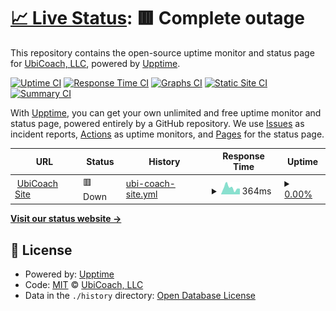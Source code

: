 # [📈 Live Status](https://ubicoach.github.io/upptime): <!--live status--> **🟥 Complete outage**

This repository contains the open-source uptime monitor and status page for [UbiCoach, LLC](https://ubi.coach), powered by [Upptime](https://github.com/upptime/upptime).

[![Uptime CI](https://github.com/ubicoach/upptime/workflows/Uptime%20CI/badge.svg)](https://github.com/ubicoach/upptime/actions?query=workflow%3A%22Uptime+CI%22)
[![Response Time CI](https://github.com/ubicoach/upptime/workflows/Response%20Time%20CI/badge.svg)](https://github.com/ubicoach/upptime/actions?query=workflow%3A%22Response+Time+CI%22)
[![Graphs CI](https://github.com/ubicoach/upptime/workflows/Graphs%20CI/badge.svg)](https://github.com/ubicoach/upptime/actions?query=workflow%3A%22Graphs+CI%22)
[![Static Site CI](https://github.com/ubicoach/upptime/workflows/Static%20Site%20CI/badge.svg)](https://github.com/ubicoach/upptime/actions?query=workflow%3A%22Static+Site+CI%22)
[![Summary CI](https://github.com/ubicoach/upptime/workflows/Summary%20CI/badge.svg)](https://github.com/ubicoach/upptime/actions?query=workflow%3A%22Summary+CI%22)

With [Upptime](https://upptime.js.org), you can get your own unlimited and free uptime monitor and status page, powered entirely by a GitHub repository. We use [Issues](https://github.com/ubicoach/upptime/issues) as incident reports, [Actions](https://github.com/ubicoach/upptime/actions) as uptime monitors, and [Pages](https://ubicoach.github.io/upptime) for the status page.

<!--start: status pages-->
<!-- This summary is generated by Upptime (https://github.com/upptime/upptime) -->
<!-- Do not edit this manually, your changes will be overwritten -->
<!-- prettier-ignore -->
| URL | Status | History | Response Time | Uptime |
| --- | ------ | ------- | ------------- | ------ |
| <img alt="" src="https://icons.duckduckgo.com/ip3/www.ubi.coach.ico" height="13"> [UbiCoach Site](https://www.ubi.coach) | 🟥 Down | [ubi-coach-site.yml](https://github.com/ubicoach/upptime/commits/HEAD/history/ubi-coach-site.yml) | <details><summary><img alt="Response time graph" src="./graphs/ubi-coach-site/response-time-week.png" height="20"> 364ms</summary><br><a href="https://ubicoach.github.io/upptime/history/ubi-coach-site"><img alt="Response time 305" src="https://img.shields.io/endpoint?url=https%3A%2F%2Fraw.githubusercontent.com%2Fubicoach%2Fupptime%2FHEAD%2Fapi%2Fubi-coach-site%2Fresponse-time.json"></a><br><a href="https://ubicoach.github.io/upptime/history/ubi-coach-site"><img alt="24-hour response time 308" src="https://img.shields.io/endpoint?url=https%3A%2F%2Fraw.githubusercontent.com%2Fubicoach%2Fupptime%2FHEAD%2Fapi%2Fubi-coach-site%2Fresponse-time-day.json"></a><br><a href="https://ubicoach.github.io/upptime/history/ubi-coach-site"><img alt="7-day response time 364" src="https://img.shields.io/endpoint?url=https%3A%2F%2Fraw.githubusercontent.com%2Fubicoach%2Fupptime%2FHEAD%2Fapi%2Fubi-coach-site%2Fresponse-time-week.json"></a><br><a href="https://ubicoach.github.io/upptime/history/ubi-coach-site"><img alt="30-day response time 362" src="https://img.shields.io/endpoint?url=https%3A%2F%2Fraw.githubusercontent.com%2Fubicoach%2Fupptime%2FHEAD%2Fapi%2Fubi-coach-site%2Fresponse-time-month.json"></a><br><a href="https://ubicoach.github.io/upptime/history/ubi-coach-site"><img alt="1-year response time 326" src="https://img.shields.io/endpoint?url=https%3A%2F%2Fraw.githubusercontent.com%2Fubicoach%2Fupptime%2FHEAD%2Fapi%2Fubi-coach-site%2Fresponse-time-year.json"></a></details> | <details><summary><a href="https://ubicoach.github.io/upptime/history/ubi-coach-site">0.00%</a></summary><a href="https://ubicoach.github.io/upptime/history/ubi-coach-site"><img alt="All-time uptime 0.00%" src="https://img.shields.io/endpoint?url=https%3A%2F%2Fraw.githubusercontent.com%2Fubicoach%2Fupptime%2FHEAD%2Fapi%2Fubi-coach-site%2Fuptime.json"></a><br><a href="https://ubicoach.github.io/upptime/history/ubi-coach-site"><img alt="24-hour uptime 0.00%" src="https://img.shields.io/endpoint?url=https%3A%2F%2Fraw.githubusercontent.com%2Fubicoach%2Fupptime%2FHEAD%2Fapi%2Fubi-coach-site%2Fuptime-day.json"></a><br><a href="https://ubicoach.github.io/upptime/history/ubi-coach-site"><img alt="7-day uptime 0.00%" src="https://img.shields.io/endpoint?url=https%3A%2F%2Fraw.githubusercontent.com%2Fubicoach%2Fupptime%2FHEAD%2Fapi%2Fubi-coach-site%2Fuptime-week.json"></a><br><a href="https://ubicoach.github.io/upptime/history/ubi-coach-site"><img alt="30-day uptime 0.00%" src="https://img.shields.io/endpoint?url=https%3A%2F%2Fraw.githubusercontent.com%2Fubicoach%2Fupptime%2FHEAD%2Fapi%2Fubi-coach-site%2Fuptime-month.json"></a><br><a href="https://ubicoach.github.io/upptime/history/ubi-coach-site"><img alt="1-year uptime 0.00%" src="https://img.shields.io/endpoint?url=https%3A%2F%2Fraw.githubusercontent.com%2Fubicoach%2Fupptime%2FHEAD%2Fapi%2Fubi-coach-site%2Fuptime-year.json"></a></details>

<!--end: status pages-->

[**Visit our status website →**](https://ubicoach.github.io/upptime)

## 📄 License

- Powered by: [Upptime](https://github.com/upptime/upptime)
- Code: [MIT](./LICENSE) © [UbiCoach, LLC](https://ubi.coach)
- Data in the `./history` directory: [Open Database License](https://opendatacommons.org/licenses/odbl/1-0/)
